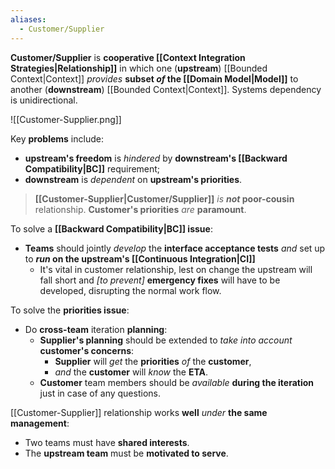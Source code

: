 ```yaml
---
aliases:
  - Customer/Supplier
---
```

**Customer/Supplier** is **cooperative [[Context Integration Strategies|Relationship]]** in which one
(**upstream**) [[Bounded Context|Context]] *provides* **subset *of* the [[Domain Model|Model]]** to another
(**downstream**) [[Bounded Context|Context]]. Systems dependency is unidirectional.


![[Customer-Supplier.png]]

Key **problems** include:
- **upstream's freedom** is *hindered* by **downstream's [[Backward Compatibility|BC]]** requirement;
- **downstream** is *dependent* on **upstream's priorities**.

> **[[Customer-Supplier|Customer/Supplier]]** *is* ***not* poor-cousin** relationship. 
> **Customer's priorities** *are* **paramount**.

To solve a **[[Backward Compatibility|BC]] issue**:
- **Teams** should jointly *develop* the **interface acceptance tests** *and* set up to ***run* on the upstream's [[Continuous Integration|CI]]** 
	- It's vital in customer relationship, lest on change the upstream will fall short and *\[to prevent\]* **emergency fixes** will have to be developed, disrupting the normal work flow.

To solve the **priorities issue**:
- Do **cross-team** iteration **planning**:
	- **Supplier's planning** should be extended to
	   *take into account* **customer's concerns**:
		- **Supplier** will *get* the **priorities** *of* the **customer**, 
		- *and* the **customer** will *know* the **ETA**.
	- **Customer** team members should be 
	  *available* **during the iteration** just in case of 
	  any questions.

[[Customer-Supplier]] relationship works **well** *under* **the same management**:
- Two teams must have **shared interests**.
- The **upstream team** must be **motivated to serve**.

